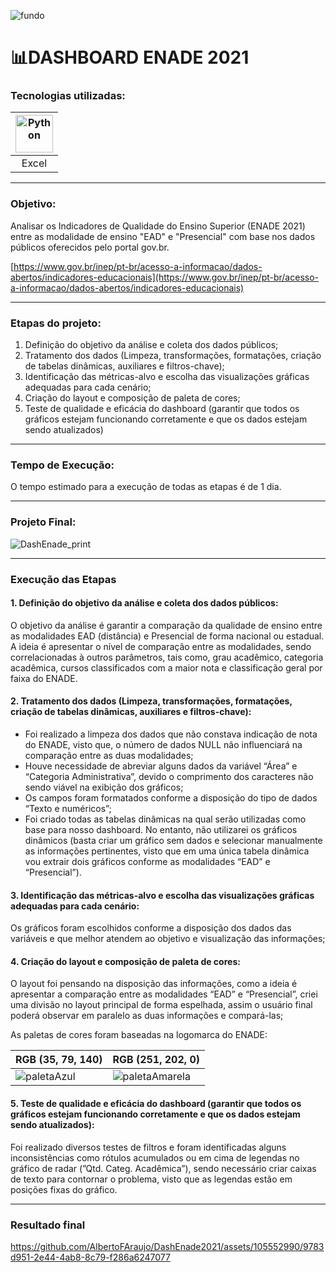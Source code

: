 ![fundo](https://github.com/AlbertoFAraujo/DashEnade2021/assets/105552990/38711a77-0076-4d26-8a5e-bb9bb9a3fb34)

# 📊DASHBOARD ENADE 2021

### Tecnologias utilizadas: 
| [<img align="center" alt="Python" height="60" width="60" src="https://api.iconify.design/vscode-icons/file-type-excel.svg">](https://support.microsoft.com/en-us/excel) |
|:---:|
| Excel |
<hr>

### Objetivo: 

Analisar os Indicadores de Qualidade do Ensino Superior (ENADE 2021) entre as modalidade de ensino "EAD" e "Presencial" com base nos dados públicos oferecidos pelo portal gov.br.

[https://www.gov.br/inep/pt-br/acesso-a-informacao/dados-abertos/indicadores-educacionais](https://www.gov.br/inep/pt-br/acesso-a-informacao/dados-abertos/indicadores-educacionais)
<hr>

### Etapas do projeto:

1. Definição do objetivo da análise e coleta dos dados públicos;
2. Tratamento dos dados (Limpeza, transformações, formatações, criação de tabelas dinâmicas, auxiliares e filtros-chave);
3. Identificação das métricas-alvo e escolha das visualizações gráficas adequadas para cada cenário;
4. Criação do layout e composição de paleta de cores;
5. Teste de qualidade e eficácia do dashboard (garantir que todos os gráficos estejam funcionando corretamente e que os dados estejam sendo atualizados)
<hr>

### Tempo de Execução:

O tempo estimado para a execução de todas as etapas é de 1 dia.
<hr>

### Projeto Final:

![DashEnade_print](https://github.com/AlbertoFAraujo/DashEnade2021/assets/105552990/98a0144c-372a-423b-bf90-1596bad8ddfe)
<hr>

### Execução das Etapas

#### 1. Definição do objetivo da análise e coleta dos dados públicos:

O objetivo da análise é garantir a comparação da qualidade de ensino entre as modalidades EAD (distância) e Presencial de forma nacional ou estadual. A ideia é apresentar o nível de comparação entre as modalidades,        sendo correlacionadas à outros parâmetros, tais como, grau acadêmico, categoria acadêmica, cursos classificados com a maior nota e classificação geral por faixa do ENADE.

#### 2. Tratamento dos dados (Limpeza, transformações, formatações, criação de tabelas dinâmicas, auxiliares e filtros-chave):
- Foi realizado a limpeza dos dados que não constava indicação de nota do ENADE, visto que, o número de dados NULL não influenciará na comparação entre as duas modalidades;
- Houve necessidade de abreviar alguns dados da variável “Área” e “Categoria Administrativa”, devido o comprimento dos caracteres não sendo viável na exibição dos gráficos;
- Os campos foram formatados conforme a disposição do tipo de dados “Texto e numéricos”;
- Foi criado todas as tabelas dinâmicas na qual serão utilizadas como base para nosso dashboard. No entanto, não utilizarei os gráficos dinâmicos (basta criar um gráfico sem dados e selecionar manualmente as informações pertinentes, visto que em uma única tabela dinâmica vou extrair dois gráficos conforme as modalidades “EAD” e “Presencial”).

#### 3. Identificação das métricas-alvo e escolha das visualizações gráficas adequadas para cada cenário:

Os gráficos foram escolhidos conforme a disposição dos dados das variáveis e que melhor atendem ao objetivo e visualização das informações;

#### 4. Criação do layout e composição de paleta de cores:

O layout foi pensando na disposição das informações, como a ideia é apresentar a comparação entre as modalidades “EAD” e “Presencial”, criei uma divisão no layout principal de forma espelhada, assim o usuário final poderá observar em paralelo as duas informações e compará-las;

As paletas de cores foram baseadas na logomarca do ENADE:

| RGB (35, 79, 140) | RGB (251, 202, 0) |
|-------------------|-------------------|
| ![paletaAzul](https://github.com/AlbertoFAraujo/DashEnade2021/assets/105552990/17ba115a-a274-44c5-bf67-2f04fada58c8) | ![paletaAmarela](https://github.com/AlbertoFAraujo/DashEnade2021/assets/105552990/f9361980-577e-437d-a5a4-0325830d4b11) |

#### 5. Teste de qualidade e eficácia do dashboard (garantir que todos os gráficos estejam funcionando corretamente e que os dados estejam sendo atualizados):

Foi realizado diversos testes de filtros e foram identificadas alguns inconsistências como rótulos acumulados ou em cima de legendas no gráfico de radar (”Qtd. Categ. Acadêmica”), sendo necessário criar caixas de texto para contornar o problema, visto que as legendas estão em posições fixas do gráfico.
<hr>

### Resultado final

https://github.com/AlbertoFAraujo/DashEnade2021/assets/105552990/9783d951-2e44-4ab8-8c79-f286a6247077
